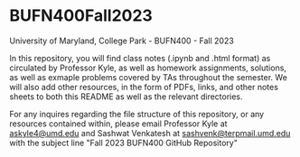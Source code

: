 # BUFN400Fall2023
University of Maryland, College Park - BUFN400 - Fall 2023

In this repository, you will find class notes (.ipynb and .html format) as circulated by Professor Kyle, as well as homework assignments,
solutions, as well as exmaple problems covered by TAs throughout the semester. We will also add other resources, in the form of PDFs,
links, and other notes sheets to both this README as well as the relevant directories.

For any inquires regarding the file structure of this repository, or any resources contained within, please email Professor Kyle at
askyle4@umd.edu and Sashwat Venkatesh at sashvenk@terpmail.umd.edu with the subject line "Fall 2023 BUFN400 GitHub Repository"
